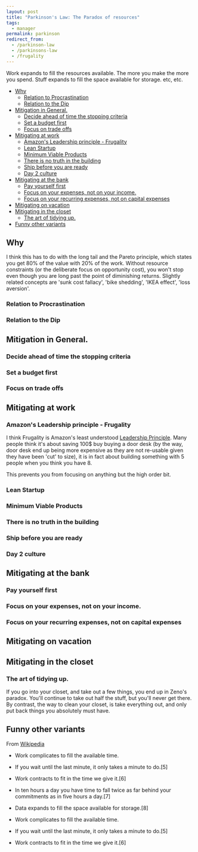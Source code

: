 ```yaml
---
layout: post
title: "Parkinson's Law: The Paradox of resources"
tags:
  - manager
permalink: parkinson
redirect_from:
  - /parkinson-law
  - /parkinsons-law
  - /frugality
---
```


Work expands to fill the resources available. The more you make the more you spend. Stuff expands to fill the space available for storage. etc, etc.

<!-- prettier-ignore-start -->
<!-- vim-markdown-toc GFM -->

- [Why](#why)
    - [Relation to Procrastination](#relation-to-procrastination)
    - [Relation to the Dip](#relation-to-the-dip)
- [Mitigation in General.](#mitigation-in-general)
    - [Decide ahead of time the stopping criteria](#decide-ahead-of-time-the-stopping-criteria)
    - [Set a budget first](#set-a-budget-first)
    - [Focus on trade offs](#focus-on-trade-offs)
- [Mitigating at work](#mitigating-at-work)
    - [Amazon's Leadership principle - Frugality](#amazons-leadership-principle---frugality)
    - [Lean Startup](#lean-startup)
    - [Minimum Viable Products](#minimum-viable-products)
    - [There is no truth in the building](#there-is-no-truth-in-the-building)
    - [Ship before you are ready](#ship-before-you-are-ready)
    - [Day 2 culture](#day-2-culture)
- [Mitigating at the bank](#mitigating-at-the-bank)
    - [Pay yourself first](#pay-yourself-first)
    - [Focus on your expenses, not on your income.](#focus-on-your-expenses-not-on-your-income)
    - [Focus on your recurring expenses, not on capital expenses](#focus-on-your-recurring-expenses-not-on-capital-expenses)
- [Mitigating on vacation](#mitigating-on-vacation)
- [Mitigating in the closet](#mitigating-in-the-closet)
    - [The art of tidying up.](#the-art-of-tidying-up)
- [Funny other variants](#funny-other-variants)

<!-- vim-markdown-toc -->
<!-- prettier-ignore-end -->

## Why

I think this has to do with the long tail and the Pareto principle, which states you get 80% of the value with 20% of the work. Without resource constraints (or the deliberate focus on opportunity cost), you won't stop even though you are long past the point of diminishing returns. Slightly related concepts are 'sunk cost fallacy', 'bike shedding', 'IKEA effect', 'loss aversion'.

### Relation to Procrastination

### Relation to the Dip

## Mitigation in General.

### Decide ahead of time the stopping criteria

### Set a budget first

### Focus on trade offs

## Mitigating at work

### Amazon's Leadership principle - Frugality

I think Frugality is Amazon's least understood [Leadership Principle](/amazon). Many people think it's about saving 100\$ buy buying a door desk (by the way, door desk end up being more expensive as they are not re-usable given they have been 'cut' to size), it is in fact about building something with 5 people when you think you have 8.

This prevents you from focusing on anything but the high order bit.

### Lean Startup

### Minimum Viable Products

### There is no truth in the building

### Ship before you are ready

### Day 2 culture

## Mitigating at the bank

### Pay yourself first

### Focus on your expenses, not on your income.

### Focus on your recurring expenses, not on capital expenses

## Mitigating on vacation

## Mitigating in the closet

### The art of tidying up.

If you go into your closet, and take out a few things, you end up in Zeno's paradox. You'll continue to take out half the stuff, but you'll never get there. By contrast, the way to clean your closet, is take everything out, and only put back things you absolutely must have.

## Funny other variants

From [Wikipedia](https://en.wikipedia.org/wiki/Parkinson's_law?wprov=sfti1)

- Work complicates to fill the available time.
- If you wait until the last minute, it only takes a minute to do.[5]
- Work contracts to fit in the time we give it.[6]
- In ten hours a day you have time to fall twice as far behind your commitments as in five hours a day.[7]
- Data expands to fill the space available for storage.[8]
- Work complicates to fill the available time.
- If you wait until the last minute, it only takes a minute to do.[5]

- Work contracts to fit in the time we give it.[6]
